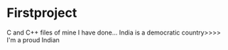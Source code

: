 # Firstproject
C and C++ files of mine I have done...
India is a democratic country>>>>
I'm a proud Indian
